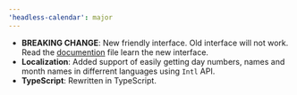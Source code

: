 ```yaml
---
'headless-calendar': major
---
```


- **BREAKING CHANGE**: New friendly interface. Old interface will not work. Read the [documention](https://github.com/ashutoshbw/headless-calendar/blob/main/README.md) file learn the new interface.
- **Localization**: Added support of easily getting day numbers, names and month names in differrent languages using `Intl` API.
- **TypeScript**: Rewritten in TypeScript.
